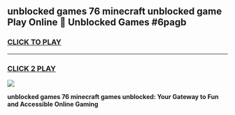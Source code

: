 
## unblocked games 76 minecraft unblocked game Play Online 👋 Unblocked Games #6pagb
<h3>
<a href="https://premium.freeplayer.one?title=unblocked_games_76_minecraft&ref=21F">CLICK TO PLAY</a></h3>
<hr>

<h3>
<a href="https://premium.freeplayer.one?title=unblocked_games_76_minecraft&ref=21F">CLICK 2 PLAY</a>
  
</h3>

<a href="https://premium.freeplayer.one?title=unblocked_games_76_minecraft&ref=21F/"><img src="https://clearcache.store/games.png"></a>


**unblocked games 76 minecraft games unblocked: Your Gateway to Fun and Accessible Online Gaming**
